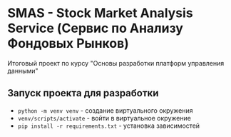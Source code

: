 # SMAS - Stock Market Analysis Service (Сервис по Анализу Фондовых Рынков)

Итоговый проект по курсу "Основы разработки платформ управления данными"

## Запуск проекта для разработки
- `python -m venv venv` - создание виртуального окружения
- `venv/scripts/activate` - войти в виртуальное окружение
- `pip install -r requirements.txt` - установка зависимостей
